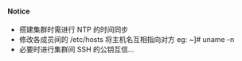 #### Notice
- 搭建集群时需进行 NTP 的时间同步
- 修改各成员间的 /etc/hosts 将主机名互相指向对方 eg: ~]# uname -n
- 必要时进行集群间 SSH 的公钥互信...
